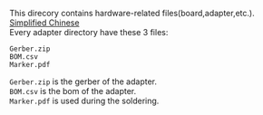 This direcory contains hardware-related files(board,adapter,etc.).  
[Simplified Chinese](https://github.com/CNflysky/TC358870_Drivers/blob/main/hardware/README.md)  
Every adapter directory have these 3 files:
```
Gerber.zip
BOM.csv
Marker.pdf
```
`Gerber.zip` is the gerber of the adapter.  
`BOM.csv` is the bom of the adapter.  
`Marker.pdf` is used during the soldering.  
